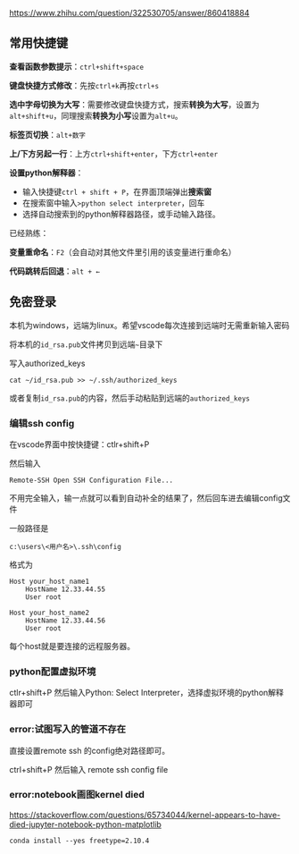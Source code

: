 https://www.zhihu.com/question/322530705/answer/860418884

## 常用快捷键

**查看函数参数提示**：`ctrl+shift+space`

**键盘快捷方式修改**：先按`ctrl+k`再按`ctrl+s`

**选中字母切换为大写**：需要修改键盘快捷方式，搜索**转换为大写**，设置为`alt+shift+u`，同理搜索**转换为小写**设置为`alt+u`。

**标签页切换**：`alt+数字`

**上/下方另起一行**：上方`ctrl+shift+enter`，下方`ctrl+enter`



**设置python解释器**：

- 输入快捷键`ctrl + shift + P`，在界面顶端弹出**搜索窗**
- 在搜索窗中输入`>python select interpreter`，回车
- 选择自动搜索到的python解释器路径，或手动输入路径。



已经熟练：

**变量重命名**：`F2`（会自动对其他文件里引用的该变量进行重命名）

**代码跳转后回退**：`alt + ←`

## 免密登录

本机为windows，远端为linux。希望vscode每次连接到远端时无需重新输入密码

将本机的`id_rsa.pub`文件拷贝到远端`~`目录下

写入authorized_keys

```
cat ~/id_rsa.pub >> ~/.ssh/authorized_keys
```

或者复制`id_rsa.pub`的内容，然后手动粘贴到远端的`authorized_keys`



### 编辑ssh config

在vscode界面中按快捷键：ctlr+shift+P 

然后输入

```
Remote-SSH Open SSH Configuration File...
```

不用完全输入，输一点就可以看到自动补全的结果了，然后回车进去编辑config文件

一般路径是

```
c:\users\<用户名>\.ssh\config
```

格式为

```
Host your_host_name1
    HostName 12.33.44.55
    User root

Host your_host_name2
    HostName 12.33.44.56
    User root
```

每个host就是要连接的远程服务器。

### python配置虚拟环境

ctlr+shift+P 然后输入Python: Select Interpreter，选择虚拟环境的python解释器即可

### error:试图写入的管道不存在

直接设置remote ssh 的config绝对路径即可。

ctrl+shift+P  然后输入 remote ssh config file

### error:notebook画图kernel died

https://stackoverflow.com/questions/65734044/kernel-appears-to-have-died-jupyter-notebook-python-matplotlib

```
conda install --yes freetype=2.10.4
```

